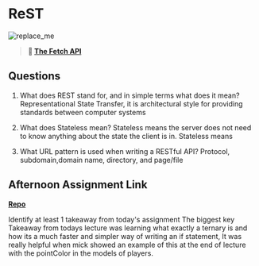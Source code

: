 # ReST

![replace_me](https://codeworks.blob.core.windows.net/public/assets/img/illustrations/placeholder.svg)

> **📖 [The Fetch API](https://codeworksacademy.com/fs-student-guide/resources/wk4/04-Fetch)**

## Questions

1. What does REST stand for, and in simple terms what does it mean?
    Representational State Transfer, it is architectural style for providing standards between computer systems
2. What does Stateless mean?
    Stateless means the server does not need to know anything about the state the client is in.
Stateless means

3. What URL pattern is used when writing a RESTful API?
    Protocol, subdomain,domain name, directory, and page/file
## Afternoon Assignment Link

**[Repo](https://github.com/DiegoDomingu3z/gift-wrap>)**

Identify at least 1 takeaway from today's assignment
The biggest key Takeaway from todays lecture was learning what exactly a ternary is and how its a much faster and simpler way of writing an if statement, It was really helpful when mick showed an example of this at the end of lecture with the pointColor in the models of players.